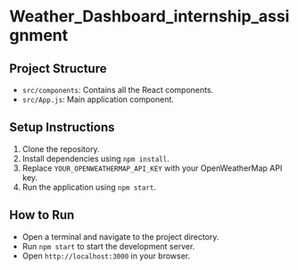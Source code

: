 # Weather_Dashboard_internship_assignment


## Project Structure

- `src/components`: Contains all the React components.
- `src/App.js`: Main application component.

## Setup Instructions

1. Clone the repository.
2. Install dependencies using `npm install`.
3. Replace `YOUR_OPENWEATHERMAP_API_KEY` with your OpenWeatherMap API key.
4. Run the application using `npm start`.

## How to Run

- Open a terminal and navigate to the project directory.
- Run `npm start` to start the development server.
- Open `http://localhost:3000` in your browser.
